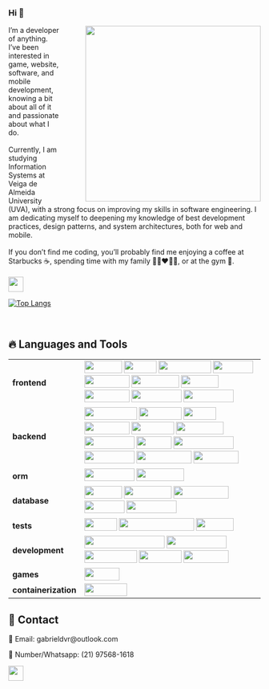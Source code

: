 ### Hi 👋 

<div>
  <img src="https://media4.giphy.com/media/SHjOSDkKZ18qOHA5B5/giphy.gif?cid=ecf05e47z2pgmv6xdwhmxml25c3bb884l4vq5lwbyb3nm6sq&rid=giphy.gif&ct=s" width="350" align="right" style="margin-left: 50px;">
  <p align="left">
   I’m a developer of anything. I’ve been interested in game, website, software, and mobile development, knowing a bit about all of it and passionate about what I do. <br> <br>
   Currently, I am studying Information Systems at Veiga de Almeida University (UVA), with a strong focus on improving my skills in software engineering. I am dedicating myself to deepening my knowledge of best development practices, design patterns, and system architectures, both for web and mobile.
    <br> <br>
   If you don’t find me coding, you’ll probably find me enjoying a coffee at Starbucks ☕️, spending time with my family 👩🏻‍❤️‍👨🏻, or at the gym 💪.
    <br> <br>
    <a align="center" href="https://duarte-dot.com.br"><img src="https://img.shields.io/badge/Portfolio-%23000000.svg?style=for-the-badge&logo=firefox&logoColor=#FF7139" height="30px" target="_blank"></a>
  </p>
</div>

[![Top Langs](https://github-readme-stats.vercel.app/api/top-langs/?username=duarte-dot&theme=dark&hide=blade,html,css&layout=donut)](https://github.com/anuraghazra/github-readme-stats)

<br>

## 🔥 Languages and Tools

<p align="center">
  <table>
    <tr>
      <td><strong>frontend</strong></td>
      <td>
        <img src="https://img.shields.io/badge/html5-%23E34F26.svg?style=for-the-badge&logo=html5&logoColor=white" width="75px" height="25px"/>
        <img src="https://img.shields.io/badge/css3-%231572B6.svg?style=for-the-badge&logo=css3&logoColor=white" height="25px" width="65px">
        <img height="25px" src="https://img.shields.io/badge/javascript-%23323330.svg?style=for-the-badge&logo=javascript&logoColor=%23F7DF1E" width="105px"/>
        <img height="25px" src="https://img.shields.io/badge/react-%2320232a.svg?style=for-the-badge&logo=react&logoColor=%2361DAFB" width="80px"/>
        <img height="25px" src="https://img.shields.io/badge/Next.js-000000.svg?style=for-the-badge&logo=nextdotjs&logoColor=white" width="90px"/>
        <img height="25px" src="https://img.shields.io/badge/Angular-0F0F11.svg?style=for-the-badge&logo=Angular&logoColor=white" width="95px"/>
        <img height="25px" src="https://img.shields.io/badge/redux-%23593d88.svg?style=for-the-badge&logo=redux&logoColor=white" width="75px"/>
        <img height="25px" src="https://img.shields.io/badge/next%20js-000000?style=for-the-badge&logo=nextdotjs&logoColor=white" width="90px"/>
        <img height="25px" src="https://img.shields.io/badge/Tailwind_CSS-38B2AC?style=for-the-badge&logo=tailwind-css&logoColor=white" width="100px"/>
        <img height="25px" src="https://img.shields.io/badge/Bootstrap-563D7C?style=for-the-badge&logo=bootstrap&logoColor=white" width="100px"/>
      </td>
    </tr>
    <tr>
      <td><strong>backend</strong></td>
      <td>
        <img height="25px" src="https://img.shields.io/badge/typescript-%23007ACC.svg?style=for-the-badge&logo=typescript&logoColor=white" width="105px"/>
        <img height="25px" src="https://img.shields.io/badge/Python-3776AB.svg?style=for-the-badge&logo=Python&logoColor=white" width="85px"/>
        <img height="25px" src="https://img.shields.io/badge/PHP-777BB4.svg?style=for-the-badge&logo=PHP&logoColor=white" width="65px"/>
        <img height="25px" src="https://img.shields.io/badge/Laravel-FF2D20.svg?style=for-the-badge&logo=Laravel&logoColor=white" width="90px"/>
        <img  height="25px" src="https://img.shields.io/badge/node.js-6DA55F?style=for-the-badge&logo=node.js&logoColor=white" width="85px"/>
        <img height="25px" src="https://img.shields.io/badge/NODEMON-%23323330.svg?style=for-the-badge&logo=nodemon&logoColor=%BBDEAD" width="95px"/>
        <img height="25px" src="https://img.shields.io/badge/express.js-%23404d59.svg?style=for-the-badge&logo=express&logoColor=%2361DAFB" width="100px"/>
        <img height="25px" src="https://img.shields.io/badge/java-%23ED8B00.svg?style=for-the-badge&logo=openjdk&logoColor=white" width="70px"/>
        <img height="25px" src="https://img.shields.io/badge/Spring_Boot-6DB33F?style=for-the-badge&logo=spring-boot&logoColor=white" width="120px"/>
        <img height="25px" src="https://img.shields.io/badge/fastify-202020?style=for-the-badge&logo=fastify&logoColor=white" width="100px"/>
        <img height="25px" src="https://img.shields.io/badge/Express%20js-000000?style=for-the-badge&logo=express&logoColor=white" width="110px"/>
        <img height="25px" src="https://img.shields.io/badge/nestjs-E0234E?style=for-the-badge&logo=nestjs&logoColor=white" width="90px"/>
      </td>
    </tr>
    <tr>
      <td><strong>orm</strong></td>
      <td>
        <img height="25px" src="https://img.shields.io/badge/Sequelize-52B0E7?style=for-the-badge&logo=Sequelize&logoColor=white" width="100px"/>
        <img height="25px" src="https://img.shields.io/badge/Prisma-3982CE?style=for-the-badge&logo=Prisma&logoColor=white" width="95px"/>
      </td>
    </tr>
    <tr>
      <td><strong>database</strong></td>
      <td>
        <img height="25px" src="https://img.shields.io/badge/mysql-%2300f.svg?style=for-the-badge&logo=mysql&logoColor=white" width="75px"/>
        <img height="25px" src="https://img.shields.io/badge/Prisma-3982CE?style=for-the-badge&logo=Prisma&logoColor=white" width="95px"/>
        <img height="25px" src="https://img.shields.io/badge/PostgreSQL-316192?style=for-the-badge&logo=postgresql&logoColor=white" width="110px"/>
        <img height="25px" src="https://img.shields.io/badge/Sqlite-003B57?style=for-the-badge&logo=sqlite&logoColor=white" width="80px"/>
        <img height="25px" src="https://img.shields.io/badge/MongoDB-4EA94B?style=for-the-badge&logo=mongodb&logoColor=white" width="100px"/>
      </td>
    </tr>
    <tr>
      <td><strong>tests</strong></td>
      <td>
        <img height="25px" src="https://img.shields.io/badge/-jest-%23C21325?style=for-the-badge&logo=jest&logoColor=white" width="65px"/>
        <img height="25px" src="https://img.shields.io/badge/-TestingLibrary-%23E33332?style=for-the-badge&logo=testing-library&logoColor=white" width="150px"/>
        <img height="25px" src="https://img.shields.io/badge/-mocha-%238D6748?style=for-the-badge&logo=mocha&logoColor=white" width="75px"/>
      </td>
    </tr>
    <tr>
      <td><strong>development</strong></td>
      <td>
        <img height="25px" src="https://img.shields.io/badge/Visual%20Studio%20Code-0078d7.svg?style=for-the-badge&logo=visual-studio-code&logoColor=white" width="160px"/>
        <img height="25px" src="https://img.shields.io/badge/IntelliJ%20IDEA-000000.svg?style=for-the-badge&logo=IntelliJ-IDEA&logoColor=white" width="120px"/>
        <img height="25px" src="https://img.shields.io/badge/Eclipse%20IDE-2C2255.svg?style=for-the-badge&logo=Eclipse-IDE&logoColor=white" width="105px"/>
        <img height="25px" src="https://img.shields.io/badge/macOS-000000.svg?style=for-the-badge&logo=macOS&logoColor=white" width="85px"/>
        <img height="25px" src="https://img.shields.io/badge/Ubuntu-E95420.svg?style=for-the-badge&logo=Ubuntu&logoColor=white" width="90px"/>
      </td>
    </tr>
    <tr>
      <td><strong>games</strong></td>
      <td>
        <img height="25px" src="https://img.shields.io/badge/java-%23ED8B00.svg?style=for-the-badge&logo=openjdk&logoColor=white" width="70px"/>
      </td>
    </tr>
    <tr>
      <td><strong>containerization</strong></td>
      <td>
        <img height="25px" src="https://img.shields.io/badge/docker-%230db7ed.svg?style=for-the-badge&logo=docker&logoColor=white" width="85px"/>
      </td>
    </tr>
  </table>
</p>

## 👥 Contact
<p>📧 Email: gabrieldvr@outlook.com</p>
<p>📱 Number/Whatsapp: (21) 97568-1618</p>
<a align="center" href="https://www.linkedin.com/in/gabriel-duarte-dev/"><img src="https://img.shields.io/badge/linkedin-%230077B5.svg?style=for-the-badge&logo=linkedin&logoColor=white" height="30px" target="_blank"></a>
